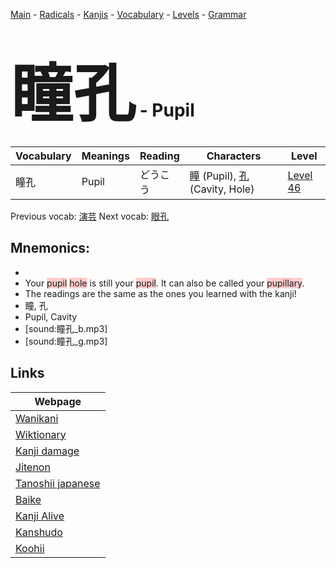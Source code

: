 <style> bigfont {font-size: 100px}</style>
[Main](../README.md) -
[Radicals](../radicals.md) -
[Kanjis](../kanjis.md) -
[Vocabulary](../vocabulary.md) -
[Levels](../levels.md) -
[Grammar](../grammar.md)
# <bigfont> 瞳孔</bigfont> - Pupil 

| Vocabulary | Meanings | Reading | Characters | Level |
| --- | --- | --- | --- | --- |
| 瞳孔 | Pupil | どうこう |  [瞳](../kanjis/瞳.md) (Pupil), [孔](../kanjis/孔.md) (Cavity, Hole) | [Level 46](../levels/wk_level46.md) |

Previous vocab: [演芸](演芸.md) Next vocab: [眼孔](眼孔.md) 

## Mnemonics:

* 
* Your <span style="background-color:#ffcccb"> pupil</span> <span style="background-color:#ffcccb"> hole</span> is still your <span style="background-color:#ffcccb"> pupil</span>. It can also be called your <span style="background-color:#ffcccb"> pupillary</span>.
* The readings are the same as the ones you learned with the kanji!
* 瞳, 孔
* Pupil, Cavity
* [sound:瞳孔_b.mp3]
* [sound:瞳孔_g.mp3]


## Links 

| Webpage |
| --- |
| [Wanikani          ](https://www.wanikani.com/kanji/瞳孔) |
| [Wiktionary        ](https://en.wiktionary.org/wiki/瞳孔) |
| [Kanji damage      ](http://www.kanjidamage.com/kanji/search?utf8=✓&q=瞳孔) |
| [Jitenon           ](https://jitenon.com/kanji/瞳孔) |
| [Tanoshii japanese ](https://www.tanoshiijapanese.com/dictionary/kanji.cfm?k=瞳孔) |
| [Baike             ](https://baike.baidu.com/item/瞳孔) |
| [Kanji Alive       ](https://app.kanjialive.com/瞳孔) |
| [Kanshudo          ](https://www.kanshudo.com/searchmn?q=瞳孔) |
| [Koohii            ](https://kanji.koohii.com/study/kanji/瞳孔) |
